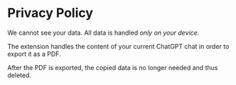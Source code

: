 # Privacy Policy

We cannot see your data. All data is handled *only on your device*.

The extension handles the content of your current ChatGPT chat in order to export it as a PDF.

After the PDF is exported, the copied data is no longer needed and thus deleted.
